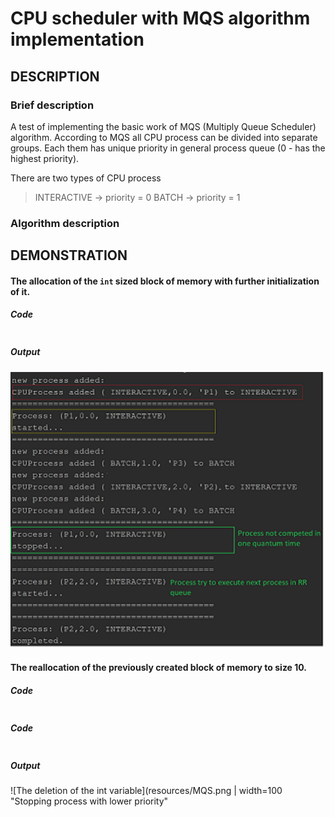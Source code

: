 # CPU scheduler with MQS algorithm implementation
## DESCRIPTION
### Brief description
A test of implementing the basic work of MQS (Multiply Queue Scheduler) algorithm.
According to MQS all CPU process can be divided into separate groups. Each them has unique priority in
general process queue (0 - has the highest priority).

There are two types of CPU process
> INTERACTIVE -> priority = 0
> BATCH -> priority = 1

### Algorithm description
## DEMONSTRATION

#### The allocation of the `int` sized block of memory with further initialization of it.
##### Code
```
```
##### Output
![The allocation of the int variable](resources/RRobinEx.png "RRobin queue workflow example")
#### The reallocation of the previously created block of memory to size 10.
##### Code
```
```
##### Code
```
```
##### Output
![The deletion of the int variable](resources/MQS.png | width=100 "Stopping process with lower priority"
